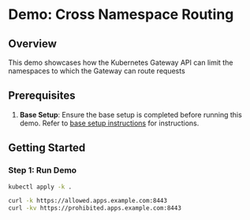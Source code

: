 # Demo: Cross Namespace Routing

## Overview
This demo showcases how the Kubernetes Gateway API can limit the namespaces to which the Gateway can route requests

## Prerequisites
1. **Base Setup**: Ensure the base setup is completed before running this demo. Refer to [base setup instructions](../../README.md) for instructions.

## Getting Started

### Step 1: Run Demo
```sh
kubectl apply -k .

curl -k https://allowed.apps.example.com:8443
curl -kv https://prohibited.apps.example.com:8443
```
